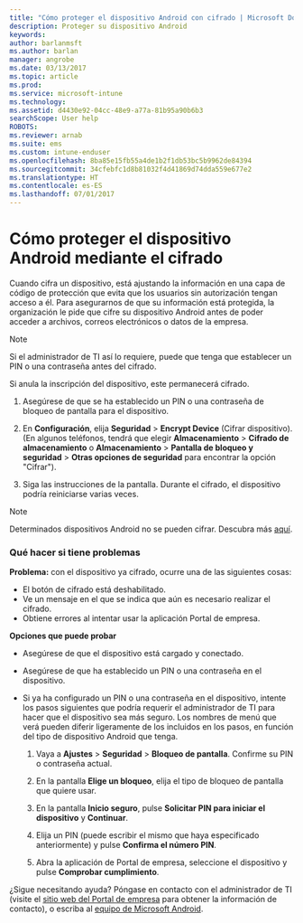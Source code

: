 ```yaml
---
title: "Cómo proteger el dispositivo Android con cifrado | Microsoft Docs"
description: Proteger su dispositivo Android
keywords: 
author: barlanmsft
ms.author: barlan
manager: angrobe
ms.date: 03/13/2017
ms.topic: article
ms.prod: 
ms.service: microsoft-intune
ms.technology: 
ms.assetid: d4430e92-04cc-48e9-a77a-81b95a90b6b3
searchScope: User help
ROBOTS: 
ms.reviewer: arnab
ms.suite: ems
ms.custom: intune-enduser
ms.openlocfilehash: 8ba85e15fb55a4de1b2f1db53bc5b9962de84394
ms.sourcegitcommit: 34cfebfc1d8b81032f4d41869d74dda559e677e2
ms.translationtype: HT
ms.contentlocale: es-ES
ms.lasthandoff: 07/01/2017
---
```

# <a name="how-to-protect-your-android-device-using-encryption"></a>Cómo proteger el dispositivo Android mediante el cifrado

Cuando cifra un dispositivo, está ajustando la información en una capa de código de protección que evita que los usuarios sin autorización tengan acceso a él. Para asegurarnos de que su información está protegida, la organización le pide que cifre su dispositivo Android antes de poder acceder a archivos, correos electrónicos o datos de la empresa.

> [!Note]
> Si el administrador de TI así lo requiere, puede que tenga que establecer un PIN o una contraseña antes del cifrado.

Si anula la inscripción del dispositivo, este permanecerá cifrado.

1.  Asegúrese de que se ha establecido un PIN o una contraseña de bloqueo de pantalla para el dispositivo.

2.  En **Configuración**, elija **Seguridad** &gt; **Encrypt Device** (Cifrar dispositivo).
    (En algunos teléfonos, tendrá que elegir **Almacenamiento** &gt; **Cifrado de almacenamiento** o **Almacenamiento** &gt; **Pantalla de bloqueo y seguridad** &gt; **Otras opciones de seguridad** para encontrar la opción "Cifrar").

3.  Siga las instrucciones de la pantalla. Durante el cifrado, el dispositivo podría reiniciarse varias veces.

> [!Note]
> Determinados dispositivos Android no se pueden cifrar. Descubra más [aquí](your-device-appears-encrypted-but-cp-says-otherwise-android.md).

### <a name="what-to-do-if-you-have-issues"></a>Qué hacer si tiene problemas
**Problema:** con el dispositivo ya cifrado, ocurre una de las siguientes cosas:

- El botón de cifrado está deshabilitado.
- Ve un mensaje en el que se indica que aún es necesario realizar el cifrado.
- Obtiene errores al intentar usar la aplicación Portal de empresa.

**Opciones que puede probar**

- Asegúrese de que el dispositivo está cargado y conectado.
- Asegúrese de que ha establecido un PIN o una contraseña en el dispositivo.
- Si ya ha configurado un PIN o una contraseña en el dispositivo, intente los pasos siguientes que podría requerir el administrador de TI para hacer que el dispositivo sea más seguro. Los nombres de menú que verá pueden diferir ligeramente de los incluidos en los pasos, en función del tipo de dispositivo Android que tenga.

    1. Vaya a **Ajustes** > **Seguridad** > **Bloqueo de pantalla**. Confirme su PIN o contraseña actual.

    2. En la pantalla **Elige un bloqueo**, elija el tipo de bloqueo de pantalla que quiere usar.

    3. En la pantalla **Inicio seguro**, pulse **Solicitar PIN para iniciar el dispositivo** y **Continuar**.

    4. Elija un PIN (puede escribir el mismo que haya especificado anteriormente) y pulse **Confirma el número PIN**.

    5. Abra la aplicación de Portal de empresa, seleccione el dispositivo y pulse **Comprobar cumplimiento**.

¿Sigue necesitando ayuda? Póngase en contacto con el administrador de TI (visite el [sitio web del Portal de empresa](http://portal.manage.microsoft.com) para obtener la información de contacto), o escriba al <a href="mailto:wintunedroidfbk@microsoft.com?subject=I'm having trouble with encryption on my Android device&body=Describe the issue you're experiencing here.">equipo de Microsoft Android</a>.
